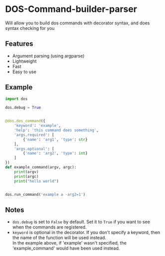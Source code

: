 # DOS-Command-builder-parser
Will allow you to build dos commands with decorator syntax, and does syntax checking for you

## Features
- Argument parsing (using argparse)
- Lightweight
- Fast
- Easy to use

## Example
```python
import dos

dos.debug = True


@dos.dos_command({
    'keyword': 'example',
    'help': 'this command does something',
    'args.required': [
        {'name': 'arg1', 'type': str}
    ],
    'args.optional': [
        {'name': 'arg2', 'type': int}
    ]
})
def example_command(argv, argc):
    print(argv)
    print(argc)
    print("hello world")


dos.run_command('example a -arg2=1')
```

## Notes
- `dos.debug` is set to `False` by default. Set it to `True` if you want to see when the commands are registered.
- `keyword` is optional in the decorator. If you don't specify a keyword, then the name of the function will be used instead.  
In the example above, if 'example' wasn't specified, the 'example_command' would have been used instead.
